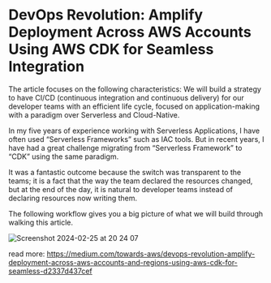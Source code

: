 # DevOps Revolution: Amplify Deployment Across AWS Accounts Using AWS CDK for Seamless Integration

The article focuses on the following characteristics: We will build a strategy to have CI/CD (continuous integration and continuous delivery) for our developer teams with an efficient life cycle, focused on application-making with a paradigm over Serverless and Cloud-Native.

In my five years of experience working with Serverless Applications, I have often used “Serverless Frameworks” such as IAC tools. But in recent years, I have had a great challenge migrating from “Serverless Framework” to “CDK” using the same paradigm.

It was a fantastic outcome because the switch was transparent to the teams; it is a fact that the way the team declared the resources changed, but at the end of the day, it is natural to developer teams instead of declaring resources now writing them.

The following workflow gives you a big picture of what we will build through walking this article.


![Screenshot 2024-02-25 at 20 24 07](https://github.com/gabrieltorreswm/ci-cd-crossaccount/assets/9329001/00072409-7395-49a9-828c-64da37a04b78)




read more: https://medium.com/towards-aws/devops-revolution-amplify-deployment-across-aws-accounts-and-regions-using-aws-cdk-for-seamless-d2337d437cef
